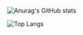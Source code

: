 
![Anurag's GitHub stats](https://github-readme-stats.vercel.app/api?username=ZtXavier&show_icons=true&hide=contribs&theme=highcontrast)


![Top Langs](https://github-readme-stats.vercel.app/api/top-langs/?username=ZtXavier&show_icons=true&layout=compact&theme=highcontrast)











